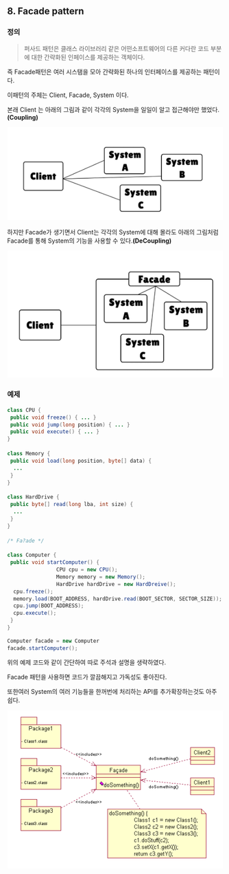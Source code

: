 ## 8. Facade pattern

### 정의
> 퍼사드 패턴은 클래스 라이브러리 같은 어떤소프트웨어의 다른 커다란 코드 부분에 대한 간략화된 인페이스를 제공하는 객체이다.

즉 Facade패턴은 여러 시스탬을 모아 간략화된 하나의 인터페이스를 제공하는 패턴이다.

이패턴의 주체는 Client, Facade, System 이다.

본래 Client 는 아래의 그림과 같이 각각의 System을 일일이 알고 접근해야만 했었다. __(Coupling)__

![base](/src/main/md/facade/img/facade1.PNG)

하지만 Facade가 생기면서 Client는 각각의 System에 대해 몰라도 아래의 그림처럼 Facade를 통해 System의 기능을 사용할 수 있다.__(DeCoupling)__

![base](/src/main/md/facade/img/facade2.PNG)

### 예제

~~~java
class CPU {
 public void freeze() { ... }
 public void jump(long position) { ... }
 public void execute() { ... }
}

class Memory {
 public void load(long position, byte[] data) {
  ...
 }
}

class HardDrive {
 public byte[] read(long lba, int size) {
  ...
 }
}

/* Fa?ade */

class Computer {
 public void startComputer() {
                CPU cpu = new CPU();
                Memory memory = new Memory();
                HardDrive hardDrive = new HardDreive();
  cpu.freeze();
  memory.load(BOOT_ADDRESS, hardDrive.read(BOOT_SECTOR, SECTOR_SIZE));
  cpu.jump(BOOT_ADDRESS);
  cpu.execute();
 }
}
~~~

~~~java
Computer facade = new Computer
facade.startComputer();
~~~

위의 예제 코드와 같이 간단하여 따로 주석과 설명을 생략하였다.

Facade 패턴을 사용하면 코드가 깔끔해지고 가독성도 좋아진다.

또한여러 System의 여러 기능들을 한꺼번에 처리하는 API를 추가확장하는것도 아주 쉽다.

![base](/src/main/md/facade/img/facade3.PNG)
